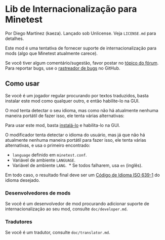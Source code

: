 # Lib de Internacionalização para Minetest

Por Diego Martínez (kaeza).
Lançado sob Unlicense. Veja `LICENSE.md` para detalhes.

Este mod é uma tentativa de fornecer suporte de internacionalização para mods
(algo que Minetest atualmente carece).


Se você tiver algum comentário/sugestão, favor postar no 
[tópico do fórum][topico]. Para reportar bugs, use o 
[rastreador de bugs][bugtracker] no GitHub.


## Como usar

Se você é um jogador regular procurando por textos traduzidos, 
basta instalar este mod como qualquer outro, e então habilite-lo na GUI.

O mod tenta detectar o seu idioma, mas como não há atualmente nenhuma 
maneira portátil de fazer isso, ele tenta várias alternativas:

Para usar este mod, basta [instalá-lo][instalando_mods]
e habilita-lo na GUI.

O modificador tenta detectar o idioma do usuário, mas já que não há atualmente 
nenhuma maneira portátil para fazer isso, ele tenta várias alternativas, e usa 
o primeiro encontrado:

  * `language` definido em `minetest.conf`.
  * Variável de ambiente `LANGUAGE`.
  * Variável de ambiente `LANG`.
  * Se todos falharem, usa `en` (inglês).

Em todo caso, o resultado final deve ser um 
[Código de Idioma ISO 639-1][ISO639-1] do idioma desejado.

### Desenvolvedores de mods

Se você é um desenvolvedor de mod procurando adicionar suporte de 
internacionalização ao seu mod, consulte `doc/developer.md`.

### Tradutores

Se você é um tradutor, consulte `doc/translator.md`.

[topico]: https://forum.minetest.net/viewtopic.php?id=4929
[bugtracker]: https://github.com/minetest-mods/intllib/issues
[instalando_mods]: http://wiki.minetest.net/Installing_Mods/pt-br
[ISO639-1]: https://pt.wikipedia.org/wiki/ISO_639
